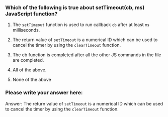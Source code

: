 ### Which of the following is true about setTimeout(cb, ms) JavaScript function?

1. The `setTimeout` function is used to run callback `cb` after at least `ms` milliseconds.

2. The return value of `setTimeout` is a numerical ID which can be used to cancel the timer by using the `clearTimeout` function.

3. The cb function is completed after all the other JS commands in the file are completed.

4. All of the above.

5. None of the above

### Please write your answer here:


Answer:  The return value of `setTimeout` is a numerical ID which can be used to cancel the timer by using the `clearTimeout` function.
